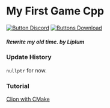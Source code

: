 # My First Game Cpp

[![Button Discord]][Discord]
[![Buttons Download]][Download]

#### *Rewrite my old time. by Liplum*

### Update History

`nullptr` for now.

### Tutorial

[Clion with CMake](https://www.jetbrains.com/help/clion/quick-cmake-tutorial.html)

<!----------------------------------------------------------------------------->

[Discord]: https://discord.gg/PDwyxM3waw

[Download]: https://github.com/liplum/MyFirstGameCpp/releases/latest

[Button Discord]: https://img.shields.io/discord/937228972041842718?color=454fc1&label=Discord&logo=Discord&style=for-the-badge&logoColor=white&labelColor=5865F2

[Buttons Download]: https://img.shields.io/github/downloads/liplum/MyFirstGameCpp/total?color=023a46&label=Download&logo=docusign&logoColor=white&style=for-the-badge&labelColor=034e5e
